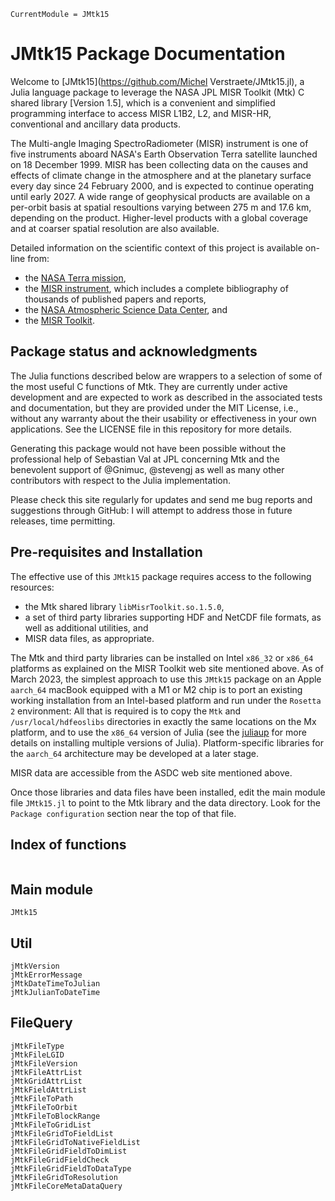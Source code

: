 ```@meta
CurrentModule = JMtk15
```

# JMtk15 Package Documentation

Welcome to [JMtk15](https://github.com/Michel Verstraete/JMtk15.jl), a Julia language package to leverage the NASA JPL MISR Toolkit (Mtk) C shared library [Version 1.5], which is a convenient and simplified programming interface to access MISR L1B2, L2, and MISR-HR, conventional and ancillary data products.

The Multi-angle Imaging SpectroRadiometer (MISR) instrument is one of five instruments aboard NASA's Earth Observation Terra satellite launched on 18 December 1999. MISR has been collecting data on the causes and effects of climate change in the atmosphere and at the planetary surface every day since 24 February 2000, and is expected to continue operating until early 2027. A wide range of geophysical products are available on a per-orbit basis at spatial resoultions varying between 275 m and 17.6 km, depending on the product. Higher-level products with a global coverage and at coarser spatial resolution are also available.

Detailed information on the scientific context of this project is available on-line from:

* the [NASA Terra mission](https://terra.nasa.gov/about/mission),
* the [MISR instrument](https://misr.jpl.nasa.gov/), which includes a complete bibliography of thousands of published papers and reports,
* the [NASA Atmospheric Science Data Center](https://asdc.larc.nasa.gov/project/MISR), and
* the [MISR Toolkit](https://github.com/nasa/MISR-Toolkit).

## Package status and acknowledgments

The Julia functions described below are wrappers to a selection of some of the most useful C functions of Mtk. They are currently under active development and are expected to work as described in the associated tests and documentation, but they are provided under the MIT License, i.e., without any warranty about the their usability or effectiveness in your own applications. See the LICENSE file in this repository for more details.

Generating this package would not have been possible without the professional help of Sebastian Val at JPL concerning Mtk and the benevolent support of @Gnimuc, @stevengj as well as many other contributors with respect to the Julia implementation.

Please check this site regularly for updates and send me bug reports and suggestions through GitHub: I will attempt to address those in future releases, time permitting.

## Pre-requisites and Installation

The effective use of this `JMtk15` package requires access to the following resources:

* the Mtk shared library `libMisrToolkit.so.1.5.0`,
* a set of third party libraries supporting HDF and NetCDF file formats, as well as additional utilities, and
* MISR data files, as appropriate.

The Mtk and third party libraries can be installed on Intel `x86_32` or `x86_64` platforms as explained on the MISR Toolkit web site mentioned above. As of March 2023, the simplest approach to use this `JMtk15` package on an Apple `aarch_64` macBook equipped with a M1 or M2 chip is to port an existing working installation from an Intel-based platform and run under the `Rosetta 2` environment: All that is required is to copy the `Mtk` and `/usr/local/hdfeoslibs` directories in exactly the same locations on the Mx platform, and to use the `x86_64` version of Julia (see the [juliaup](https://github.com/JuliaLang/juliaup) for more details on installing multiple versions of Julia). Platform-specific libraries for the `aarch_64` architecture may be developed at a later stage.

MISR data are accessible from the ASDC web site mentioned above.

Once those libraries and data files have been installed, edit the main module file `JMtk15.jl` to point to the Mtk library and the data directory. Look for the `Package configuration` section near the top of that file.

## Index of functions

```@index
```

## Main module

```@docs
JMtk15
```

## Util

```@docs
jMtkVersion
jMtkErrorMessage
jMtkDateTimeToJulian
jMtkJulianToDateTime
```

## FileQuery

```@docs
jMtkFileType
jMtkFileLGID
jMtkFileVersion
jMtkFileAttrList
jMtkGridAttrList
jMtkFieldAttrList
jMtkFileToPath
jMtkFileToOrbit
jMtkFileToBlockRange
jMtkFileToGridList
jMtkFileGridToFieldList
jMtkFileGridToNativeFieldList
jMtkFileGridFieldToDimList
jMtkFileGridFieldCheck
jMtkFileGridFieldToDataType
jMtkFileGridToResolution
jMtkFileCoreMetaDataQuery
```
